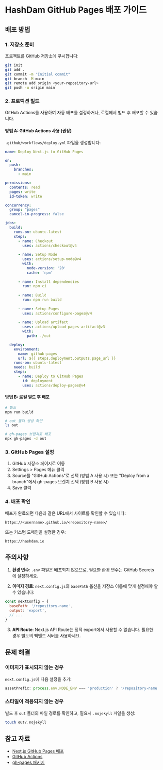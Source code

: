 # HashDam GitHub Pages 배포 가이드

## 배포 방법

### 1. 저장소 준비

프로젝트를 GitHub 저장소에 푸시합니다:

```bash
git init
git add .
git commit -m "Initial commit"
git branch -M main
git remote add origin <your-repository-url>
git push -u origin main
```

### 2. 프로덕션 빌드

GitHub Actions를 사용하여 자동 배포를 설정하거나, 로컬에서 빌드 후 배포할 수 있습니다.

#### 방법 A: GitHub Actions 사용 (권장)

`.github/workflows/deploy.yml` 파일을 생성합니다:

```yaml
name: Deploy Next.js to GitHub Pages

on:
  push:
    branches:
      - main

permissions:
  contents: read
  pages: write
  id-token: write

concurrency:
  group: "pages"
  cancel-in-progress: false

jobs:
  build:
    runs-on: ubuntu-latest
    steps:
      - name: Checkout
        uses: actions/checkout@v4
      
      - name: Setup Node
        uses: actions/setup-node@v4
        with:
          node-version: '20'
          cache: 'npm'
      
      - name: Install dependencies
        run: npm ci
      
      - name: Build
        run: npm run build
      
      - name: Setup Pages
        uses: actions/configure-pages@v4
      
      - name: Upload artifact
        uses: actions/upload-pages-artifact@v3
        with:
          path: ./out

  deploy:
    environment:
      name: github-pages
      url: ${{ steps.deployment.outputs.page_url }}
    runs-on: ubuntu-latest
    needs: build
    steps:
      - name: Deploy to GitHub Pages
        id: deployment
        uses: actions/deploy-pages@v4
```

#### 방법 B: 로컬 빌드 후 배포

```bash
# 빌드
npm run build

# out 폴더 생성 확인
ls out

# gh-pages 브랜치로 배포
npx gh-pages -d out
```

### 3. GitHub Pages 설정

1. GitHub 저장소 페이지로 이동
2. Settings > Pages 메뉴 클릭
3. Source를 "GitHub Actions"로 선택 (방법 A 사용 시)
   또는 "Deploy from a branch"에서 gh-pages 브랜치 선택 (방법 B 사용 시)
4. Save 클릭

### 4. 배포 확인

배포가 완료되면 다음과 같은 URL에서 사이트를 확인할 수 있습니다:

```
https://<username>.github.io/<repository-name>/
```

또는 커스텀 도메인을 설정한 경우:

```
https://hashdam.io
```

## 주의사항

1. **환경 변수**: `.env` 파일은 배포되지 않으므로, 필요한 환경 변수는 GitHub Secrets에 설정하세요.

2. **이미지 경로**: `next.config.js`의 `basePath` 옵션을 저장소 이름에 맞게 설정해야 할 수 있습니다:

```javascript
const nextConfig = {
  basePath: '/repository-name',
  output: 'export',
  // ...
}
```

3. **API Route**: Next.js API Route는 정적 export에서 사용할 수 없습니다. 필요한 경우 별도의 백엔드 서버를 사용하세요.

## 문제 해결

### 이미지가 표시되지 않는 경우

`next.config.js`에 다음 설정을 추가:

```javascript
assetPrefix: process.env.NODE_ENV === 'production' ? '/repository-name' : '',
```

### 스타일이 적용되지 않는 경우

빌드 후 `out` 폴더의 파일 경로를 확인하고, 필요시 `.nojekyll` 파일을 생성:

```bash
touch out/.nojekyll
```

## 참고 자료

- [Next.js GitHub Pages 배포](https://nextjs.org/docs/deployment#github-pages)
- [GitHub Actions](https://docs.github.com/en/actions)
- [gh-pages 패키지](https://github.com/tschaub/gh-pages)

